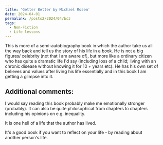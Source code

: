 ```yaml
---
title: 'Getter Better by Michael Rosen'
date: 2024-04-01
permalink: /posts2/2024/04/bc3
tags:
  - Non-Fiction
  - Life lessons
---
```


This is more of a semi-autobiography book in which the author take us all the way back and tell us the story of his life in a book. He is not a big figures/ celebrity (not that I am aware of), but more like a ordinary citizen who has quite a dramatic life I'd say (including loss of a child; living with an chronic disease without knowing it for 10 + years etc). He has his own set of believes and values after living his life essentially and in this book I am getting a glimpse into it. 

Additional comments:
------

I would say reading this book probably make me emotionally stronger (probably). It can also be quite philosophical from chapters to chapters including his opinions on e.g. inequality. 

It is one hell of a life that the author has lived.

It's a good book if you want to reflect on your life - by reading about another person's life.